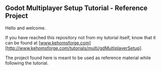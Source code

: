 ## Godot Multiplayer Setup Tutorial - Reference Project

Hello and welcome.

If you have reached this repository not from my tutorial itself, know that it can be found at [www.kehomsforge.com][http://www.kehomsforge.com/tutorials/multi/gdMultiplayerSetup].

The project found here is meant to be used as reference material while following the tutorial.
